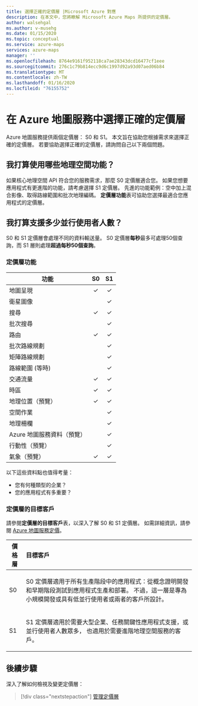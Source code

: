 ```yaml
---
title: 選擇正確的定價層 |Microsoft Azure 對應
description: 在本文中，您將瞭解 Microsoft Azure Maps 所提供的定價層。
author: walsehgal
ms.author: v-musehg
ms.date: 01/15/2020
ms.topic: conceptual
ms.service: azure-maps
services: azure-maps
manager: ''
ms.openlocfilehash: 8764e9161f952118ca7ae28343dcd16477cf1eee
ms.sourcegitcommit: 276c1c79b814ecc9d6c1997d92a93d07aed06b84
ms.translationtype: MT
ms.contentlocale: zh-TW
ms.lasthandoff: 01/16/2020
ms.locfileid: "76155752"
---
```

# <a name="choose-the-right-pricing-tier-in-azure-maps"></a>在 Azure 地圖服務中選擇正確的定價層

Azure 地圖服務提供兩個定價層： S0 和 S1。 本文旨在協助您根據需求來選擇正確的定價層。 若要協助選擇正確的定價層，請詢問自己以下兩個問題。

## <a name="what-geospatial-capabilities-do-i-plan-to-use"></a>我打算使用哪些地理空間功能？
如果核心地理空間 API 符合您的服務需求，那麼 S0 定價層適合您。 如果您想要應用程式有更進階的功能，請考慮選擇 S1 定價層。 先進的功能範例：空中加上混合影像、取得路線範圍和批次地理編碼。 **定價層功能**表可協助您選擇最適合您應用程式的定價層。

## <a name="how-many-concurrent-users-do-i-plan-to-support"></a>我打算支援多少並行使用者人數？ 
S0 和 S1 定價層會處理不同的資料輸送量。 S0 定價層**每秒**最多可處理50個查詢，而 S1 層則處理**超過每秒50個查詢**。

### <a name="pricing-tier-capabilities"></a>定價層功能

| 功能                              |        S0           |  S1      |
|-----------------------------------------|:-------------------:|:--------:|
| 地圖呈現                              | ✓                   | ✓       |
| 衛星圖像                       |                     | ✓        |
| 搜尋                                  | ✓                    | ✓        |
| 批次搜尋                            |                     | ✓        |
| 路由                                   | ✓                    |✓        |
| 批次路線規劃                            |                    | ✓        |
| 矩陣路線規劃                          |                     | ✓        |
| 路線範圍 (等時)                |                     | ✓        |
| 交通流量                                |✓                    |✓        |
| 時區                               |✓                    |✓        |
| 地理位置（預覽）                    |✓                   |✓        |
| 空間作業                        |                    |✓        |
| 地理柵欄                                |                    |✓        |
| Azure 地圖服務資料（預覽）                |                     | ✓        |
| 行動性（預覽）                       |                     | ✓        |
| 氣象（預覽）                        |✓                    |✓        |

以下這些資料點也值得考量：
* 您有何種類型的企業？
* 您的應用程式有多重要？

### <a name="pricing-tier-targeted-customers"></a>定價層的目標客戶

請參閱**定價層的目標客戶**表，以深入了解 S0 和 S1 定價層。 如需詳細資訊，請參閱 [Azure 地圖服務定價](https://azure.microsoft.com/pricing/details/azure-maps/)。 

| 價格層  |     目標客戶                                                                |
|-----------------|:-----------------------------------------------------------------------------------------|
| S0            |    <p>S0 定價層適用于所有生產階段中的應用程式：從概念證明開發和早期階段測試到應用程式生產和部署。 不過，這一層是專為小規模開發或具有低並行使用者或兩者的客戶所設計。 <p>|
| S1            |    <p>S1 定價層適用於需要大型企業、任務關鍵性應用程式支援，或並行使用者人數眾多， 也適用於需要進階地理空間服務的客戶。</p>|

## <a name="next-steps"></a>後續步驟

深入了解如何檢視及變更定價層：

> [!div class="nextstepaction"] 
> [管理定價層](how-to-manage-pricing-tier.md)
